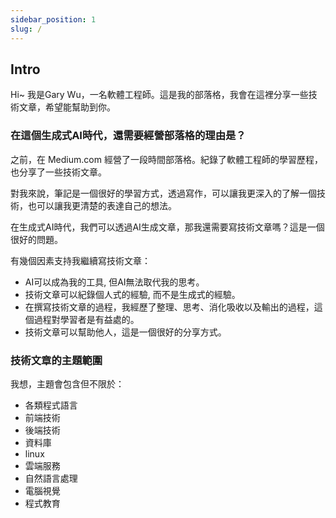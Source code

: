 ```yaml
---
sidebar_position: 1
slug: /
---
```


## Intro

Hi~ 我是Gary Wu，一名軟體工程師。這是我的部落格，我會在這裡分享一些技術文章，希望能幫助到你。

### 在這個生成式AI時代，還需要經營部落格的理由是？

之前，在 Medium.com 經營了一段時間部落格。紀錄了軟體工程師的學習歷程，也分享了一些技術文章。

對我來說，筆記是一個很好的學習方式，透過寫作，可以讓我更深入的了解一個技術，也可以讓我更清楚的表達自己的想法。

在生成式AI時代，我們可以透過AI生成文章，那我還需要寫技術文章嗎？這是一個很好的問題。

有幾個因素支持我繼續寫技術文章：
- AI可以成為我的工具, 但AI無法取代我的思考。 
- 技術文章可以紀錄個人式的經驗, 而不是生成式的經驗。 
- 在撰寫技術文章的過程，我經歷了整理、思考、消化吸收以及輸出的過程，這個過程對學習者是有益處的。 
- 技術文章可以幫助他人，這是一個很好的分享方式。


### 技術文章的主題範圍

我想，主題會包含但不限於：
- 各類程式語言
- 前端技術
- 後端技術
- 資料庫
- linux
- 雲端服務
- 自然語言處理
- 電腦視覺
- 程式教育



